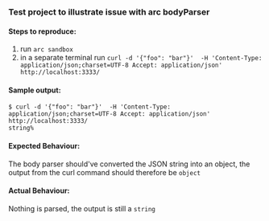 ### Test project to illustrate issue with arc bodyParser

#### Steps to reproduce:

1. run `arc sandbox`
2. in a separate terminal run `curl -d '{"foo": "bar"}'  -H 'Content-Type: application/json;charset=UTF-8 Accept: application/json' http://localhost:3333/`

#### Sample output:
```
$ curl -d '{"foo": "bar"}'  -H 'Content-Type: application/json;charset=UTF-8 Accept: application/json' http://localhost:3333/
string%       
```

#### Expected Behaviour:

The body parser should've converted the JSON string into an object, the output from the curl command should therefore be `object`


#### Actual Behaviour:

Nothing is parsed, the output is still a `string`


